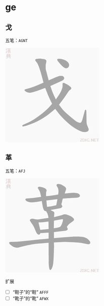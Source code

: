 # ge

## 戈

五笔：`AGNT`

![戈](../images/6208.gif)

## 革

五笔：`AFJ`

![革](../images/9769.gif)

扩展

- [ ] “鞋子”的“鞋” `AFFF`
- [ ] “靴子”的“靴” `AFWX`
